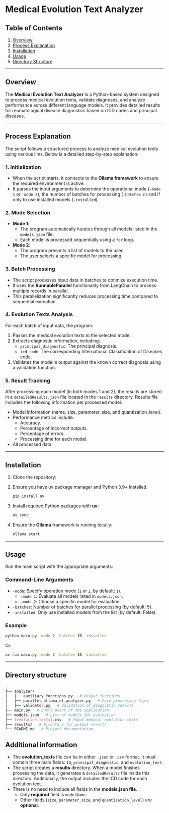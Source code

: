 # Medical Evolution Text Analyzer

## Table of Contents
1. [Overview](#overview)
2. [Process Explanation](#process-explanation)
3. [Installation](#installation)
4. [Usage](#usage)
5. [Directory Structure](#directory-structure)
---

## Overview
The **Medical Evolution Text Analyzer** is a Python-based system designed to process medical evolution texts, validate diagnoses, and analyze performance across different language models. It provides detailed results for reumatological disease diagnostics based on ICD codes and principal diseases.

---

## Process Explanation

The script follows a structured process to analyze medical evolution texts using various llms. Below is a detailed step-by-step explanation:

### 1. Initialization
- When the script starts, it connects to the **Ollama framework** to ensure the required environment is active.
- It parses the input arguments to determine the operational mode (`-mode 1` or `-mode 2`), the number of batches for processing (`-batches n`) and if only to use installed models (`-installed`).

### 2. Mode Selection
- **Mode 1**: 
  - The program automatically iterates through all models listed in the `models.json` file.
  - Each model is processed sequentially using a `for` loop.
- **Mode 2**: 
  - The program presents a list of models to the user.
  - The user selects a specific model for processing.

### 3. Batch Processing
- The script processes input data in batches to optimize execution time.
- It uses the **RunnableParallel** functionality from LangChain to process multiple records in parallel.
- This parallelization significantly reduces processing time compared to sequential execution.

### 4. Evolution Texts Analysis
For each batch of input data, the program:
1. Passes the medical evolution texts to the selected model.
2. Extracts diagnostic information, including:
   - `principal_diagnostic`: The principal diagnosis.
   - `icd_code`: The corresponding International Classification of Diseases code.
3. Validates the model's output against the known correct diagnosis using a validation function.

### 5. Result Tracking
After processing each model (in both modes 1 and 2), the results are stored in a `detailedResults.json` file located in the `results` directory. Results file includes the following information per processed model:
- Model information (name, size, parameter_size, and quantization_level).
- Performance metrics include:
  - Accuracy.
  - Percentage of incorrect outputs.
  - Percentage of errors.
  - Processing time for each model.
- All processed data. 

---

## Installation
1. Clone the repository:

2. Ensure you have uv package manager and Python 3.9+ installed.
    ```bash
    pip install uv
    ```

3. Install required Python packages with **uv**:
    ```bash
    uv sync
    ```

4. Ensure the **Ollama** framework is running locally:
    ```bash
    ollama start
    ```

---

## Usage
Run the main script with the appropriate arguments:



### Command-Line Arguments
- `-mode`: Specify operation mode (`1` or `2`, by default: `1`).
  - `-mode 1`: Evaluate all models listed in `models.json`.
  - `-mode 2`: Choose a specific model for evaluation.
- `-batches`: Number of batches for parallel processing (by default: 5).
- `-installed`: Only use installed models from the list (by default: False).

### Example
```bash
python main.py -mode 2 -batches 10 -installed
```
Or:
```bash
uv run main.py -mode 2 -batches 10 -installed
```
---

## Directory structure
```bash
.
├── analyzer/
│   ├── auxiliary_functions.py   # Helper functions
│   ├── parallel_ollama_et_analyzer.py   # Core processing logic
│   ├── validator.py   # Validation of diagnostic results
├── main.py   # Entry point of the application
├── models.json   # List of models for evaluation
├── [evolution_texts].csv   # Input medical evolution texts
├── results/   # Directory for output results
└── README.md   # Project documentation
```

## Additional information

- The **evolution_texts** file can be in either `.json` or `.csv` format. It must contain three main fields: `ID`, `principal_diagnostic`, and `evolution_text`.
- The script creates a **results** directory. When a model finishes processing the data, it generates a `detailedResults` file inside this directory. Additionally, the output includes the ICD code for each evolution text.
- There is no need to include all fields in the **models.json file**. 
    - Only **required** field is `modelName`.
    - Other fields (`size`, `parameter_size`, and `quantization_level`) are **optional**.